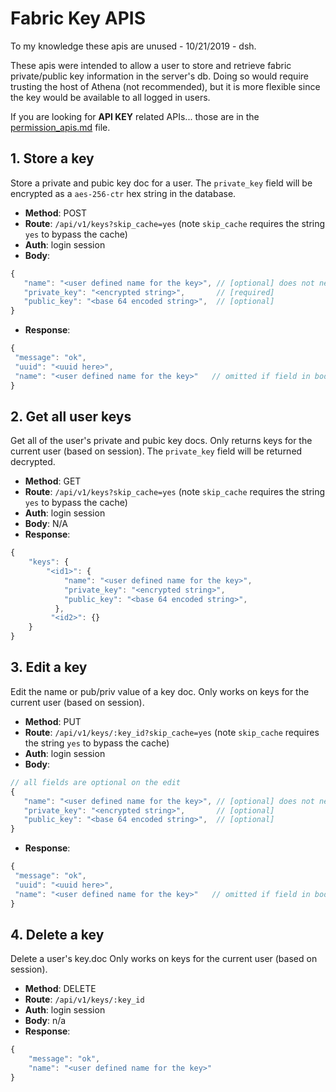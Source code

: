 # Fabric Key APIS
To my knowledge these apis are unused - 10/21/2019 - dsh.

These apis were intended to allow a user to store and retrieve fabric private/public key information in the server's db.
Doing so would require trusting the host of Athena (not recommended), but it is more flexible since the key would be available to all logged in users.

If you are looking for **API KEY** related APIs... those are in the [permission_apis.md](./permission_apis.md) file.

## 1. Store a key
Store a private and pubic key doc for a user.
The `private_key` field will be encrypted as a `aes-256-ctr` hex string in the database.

- **Method**: POST
- **Route**: `/api/v1/keys?skip_cache=yes` (note `skip_cache` requires the string `yes` to bypass the cache)
- **Auth**: login session
- **Body**:
```js
{
   "name": "<user defined name for the key>", // [optional] does not need to be unique
   "private_key": "<encrypted string>",       // [required]
   "public_key": "<base 64 encoded string>",  // [optional]
}
```
- **Response**:
```js
{
 "message": "ok",
 "uuid": "<uuid here>",
 "name": "<user defined name for the key>"   // omitted if field in body was not present
}
```

## 2. Get all user keys
Get all of the user's private and pubic key docs.
Only returns keys for the current user (based on session).
The `private_key` field will be returned decrypted.

- **Method**: GET
- **Route**: `/api/v1/keys?skip_cache=yes` (note `skip_cache` requires the string `yes` to bypass the cache)
- **Auth**: login session
- **Body**: N/A
- **Response**:
```js
{
	"keys": {
		"<id1>": {
			"name": "<user defined name for the key>",
			"private_key": "<encrypted string>",
			"public_key": "<base 64 encoded string>",
		  },
		 "<id2>": {}
	}
}
```

## 3. Edit a key
Edit the name or pub/priv value of a key doc.
Only works on keys for the current user (based on session).

- **Method**: PUT
- **Route**: `/api/v1/keys/:key_id?skip_cache=yes` (note `skip_cache` requires the string `yes` to bypass the cache)
- **Auth**: login session
- **Body**:
```js
// all fields are optional on the edit
{
   "name": "<user defined name for the key>", // [optional] does not need to be unique
   "private_key": "<encrypted string>",       // [optional]
   "public_key": "<base 64 encoded string>",  // [optional]
}
```
- **Response**:
```js
{
 "message": "ok",
 "uuid": "<uuid here>",
 "name": "<user defined name for the key>"   // omitted if field in body was not present
}
```

## 4. Delete a key
Delete a user's key.doc
Only works on keys for the current user (based on session).

- **Method**: DELETE
- **Route**: `/api/v1/keys/:key_id`
- **Auth**: login session
- **Body**: n/a
- **Response**:
```js
{
    "message": "ok",
    "name": "<user defined name for the key>"
}
```
